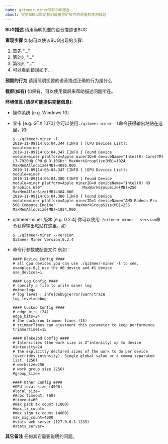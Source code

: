 ```yaml
---
name: qitmeer-miner软件BUG报告 
about: 提交BUG以帮助我们改善挖矿软件的质量和使用体验 
---
```


**BUG描述**
请用简明扼要的语音描述该BUG

**重现步骤**
如何可以使该BUG出现的步骤:
1. 首先 "..."
2. 第2步, "..."
3. 第3步,  "..."
4. 可以看到错误如下...

**预期的行为**
请用简明扼要的语音描述正确的行为是什么

**截屏(如有)**
如果有，可以使用截屏来帮助描述问题所在。

**环境信息 (请尽可能提供完整信息):**
- 操作系统 [e.g. Windows 10]
- 显卡 [e.g. GTX 1070]
  你可以使用`./qitmeer-miner -l`命令获得输出粘贴在这里，如:
  ```
  $ ./qitmeer-miner -l
  2019-11-09|14:06:04.344 [INFO ] [CPU Devices List]:                 module=miner
  2019-11-09|14:06:04.347 [INFO ] Found Device                        module=miner platform=Apple minerID=0 deviceName="Intel(R) Core(TM) i7-7920HQ CPU @ 3.10GHz" MaxWorkGroupSize(MB)=1024 MaxMemAllocSize(MB)=4096.000
  2019-11-09|14:06:04.347 [INFO ] [GPU Devices List]:                 module=miner
  2019-11-09|14:06:04.380 [INFO ] Found Device                        module=miner platform=Apple minerID=0 deviceName="Intel(R) HD Graphics 630"                  MaxWorkGroupSize(MB)=256  MaxMemAllocSize(MB)=384.000
  2019-11-09|14:06:04.380 [INFO ] Found Device                        module=miner platform=Apple minerID=1 deviceName="AMD Radeon Pro 560 Compute Engine"         MaxWorkGroupSize(MB)=256  MaxMemAllocSize(MB)=1024.000
  ```

- qitmeer-miner 版本 [e.g. 0.2.4]
  你可以使用`./qitmeer-miner --version`命令获得输出粘贴在这里，如:
  ```
  $ ./qitmeer-miner --version
  Qitmeer Miner Version:0.2.4
  ```

- 命令行参数或配置文件 
  例如：
  ```
  #### Device Config ####
  # all gpu devices,you can use ./qitmeer-miner -l to see. examples:0,1 use the #0 device and #1 device
  use_devices=1

  #### Log Config ####
  # specify a file to write miner log
  #minerlog=
  # log level : info|debug|error|warn|trace
  log_level=debug

  #### Cuckoo Config ####
  # edge bits (24)
  edge_bits=24
  # the cuckaroo trimmer times (15)
  # trimmerTimes can ajustment this parameter to keep performance
  trimmerTimes=15

  #### Blake2bd Config ####
  # Intensities (the work size is 2^intensity) up to device
  #intensity=24
  # The explicitly declared sizes of the work to do per device (overrides intensity). Single global value or a comma separated list. (256)
  # worksize=256
  # work group size (256)
  #group_size=

  #### Other Config ####
  #GPU local size (4096)
  #local_size=
  ##rpc timeout. (60)
  #timeout=60
  #max pack tx count (1000)
  #max_tx_count=
  #max sign tx count (4000)
  max_sig_count=4000
  #stats web server (127.0.0.1:1235)
  #stats_server=
  ```

**其它备注**
任何其它需要说明的问题。
